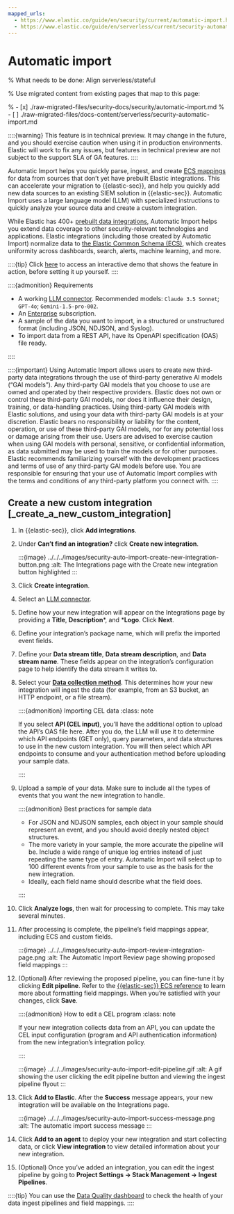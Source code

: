 ```yaml
---
mapped_urls:
  - https://www.elastic.co/guide/en/security/current/automatic-import.html
  - https://www.elastic.co/guide/en/serverless/current/security-automatic-import.html
---
```


# Automatic import

% What needs to be done: Align serverless/stateful

% Use migrated content from existing pages that map to this page:

% - [x] ./raw-migrated-files/security-docs/security/automatic-import.md
% - [ ] ./raw-migrated-files/docs-content/serverless/security-automatic-import.md

::::{warning}
This feature is in technical preview. It may change in the future, and you should exercise caution when using it in production environments. Elastic will work to fix any issues, but features in technical preview are not subject to the support SLA of GA features.
::::


Automatic Import helps you quickly parse, ingest, and create [ECS mappings](https://www.elastic.co/elasticsearch/common-schema) for data from sources that don’t yet have prebuilt Elastic integrations. This can accelerate your migration to {{elastic-sec}}, and help you quickly add new data sources to an existing SIEM solution in {{elastic-sec}}. Automatic Import uses a large language model (LLM) with specialized instructions to quickly analyze your source data and create a custom integration.

While Elastic has 400+ [prebuilt data integrations](integration-docs://docs/reference/ingestion-tools/integrations/index.md), Automatic Import helps you extend data coverage to other security-relevant technologies and applications. Elastic integrations (including those created by Automatic Import) normalize data to [the Elastic Common Schema (ECS)](ecs://docs/reference/ecs/index.md), which creates uniformity across dashboards, search, alerts, machine learning, and more.

::::{tip}
Click [here](https://elastic.navattic.com/automatic-import) to access an interactive demo that shows the feature in action, before setting it up yourself.
::::


::::{admonition} Requirements
* A working [LLM connector](/solutions/security/ai/set-up-connectors-for-large-language-models-llm.md). Recommended models: `Claude 3.5 Sonnet`; `GPT-4o`; `Gemini-1.5-pro-002`.
* An [Enterprise](https://www.elastic.co/pricing) subscription.
* A sample of the data you want to import, in a structured or unstructured format (including JSON, NDJSON, and Syslog).
* To import data from a REST API, have its OpenAPI specification (OAS) file ready.

::::


::::{important}
Using Automatic Import allows users to create new third-party data integrations through the use of third-party generative AI models (“GAI models”). Any third-party GAI models that you choose to use are owned and operated by their respective providers. Elastic does not own or control these third-party GAI models, nor does it influence their design, training, or data-handling practices. Using third-party GAI models with Elastic solutions, and using your data with third-party GAI models is at your discretion. Elastic bears no responsibility or liability for the content, operation, or use of these third-party GAI models, nor for any potential loss or damage arising from their use. Users are advised to exercise caution when using GAI models with personal, sensitive, or confidential information, as data submitted may be used to train the models or for other purposes. Elastic recommends familiarizing yourself with the development practices and terms of use of any third-party GAI models before use. You are responsible for ensuring that your use of Automatic Import complies with the terms and conditions of any third-party platform you connect with.
::::



## Create a new custom integration [_create_a_new_custom_integration]

1. In {{elastic-sec}}, click **Add integrations**.
2. Under **Can’t find an integration?** click **Create new integration**.

    :::{image} ../../../images/security-auto-import-create-new-integration-button.png
    :alt: The Integrations page with the Create new integration button highlighted
    :::

3. Click **Create integration**.
4. Select an [LLM connector](/solutions/security/ai/set-up-connectors-for-large-language-models-llm.md).
5. Define how your new integration will appear on the Integrations page by providing a **Title**, **Description***, and ***Logo**.  Click **Next**.
6. Define your integration’s package name, which will prefix the imported event fields.
7. Define your **Data stream title**, **Data stream description**, and **Data stream name**. These fields appear on the integration’s configuration page to help identify the data stream it writes to.
8. Select your [**Data collection method**](beats://docs/reference/ingestion-tools/beats-filebeat/configuration-filebeat-options.md). This determines how your new integration will ingest the data (for example, from an S3 bucket, an HTTP endpoint, or a file stream).

    ::::{admonition} Importing CEL data
    :class: note

    If you select **API (CEL input)**, you’ll have the additional option to upload the API’s OAS file here. After you do, the LLM will use it to determine which API endpoints (GET only), query parameters, and data structures to use in the new custom integration. You will then select which API endpoints to consume and your authentication method before uploading your sample data.

    ::::

9. Upload a sample of your data. Make sure to include all the types of events that you want the new integration to handle.

    ::::{admonition} Best practices for sample data
    * For JSON and NDJSON samples, each object in your sample should represent an event, and you should avoid deeply nested object structures.
    * The more variety in your sample, the more accurate the pipeline will be. Include a wide range of unique log entries instead of just repeating the same type of entry. Automatic Import will select up to 100 different events from your sample to use as the basis for the new integration.
    * Ideally, each field name should describe what the field does.

    ::::

10. Click **Analyze logs**, then wait for processing to complete. This may take several minutes.
11. After processing is complete, the pipeline’s field mappings appear, including ECS and custom fields.

    :::{image} ../../../images/security-auto-import-review-integration-page.png
    :alt: The Automatic Import Review page showing proposed field mappings
    :::

12. (Optional) After reviewing the proposed pipeline, you can fine-tune it by clicking **Edit pipeline**. Refer to the [{{elastic-sec}} ECS reference](docs-content://docs/reference/security/fields-and-object-schemas/siem-field-reference.md) to learn more about formatting field mappings. When you’re satisfied with your changes, click **Save**.

    ::::{admonition} How to edit a CEL program
    :class: note

    If your new integration collects data from an API, you can update the CEL input configuration (program and API authentication information) from the new integration’s integration policy.

    ::::


    :::{image} ../../../images/security-auto-import-edit-pipeline.gif
    :alt: A gif showing the user clicking the edit pipeline button and viewing the ingest pipeline flyout
    :::

13. Click **Add to Elastic**. After the **Success** message appears, your new integration will be available on the Integrations page.

    :::{image} ../../../images/security-auto-import-success-message.png
    :alt: The automatic import success message
    :::

14. Click **Add to an agent** to deploy your new integration and start collecting data, or click **View integration** to view detailed information about your new integration.
15. (Optional) Once you’ve added an integration, you can edit the ingest pipeline by going to **Project Settings → Stack Management → Ingest Pipelines**.

::::{tip}
You can use the [Data Quality dashboard](/solutions/security/dashboards/data-quality-dashboard.md) to check the health of your data ingest pipelines and field mappings.
::::
